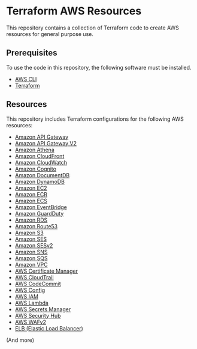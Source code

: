 # Terraform AWS Resources

This repository contains a collection of Terraform code to create AWS resources for general purpose use.

## Prerequisites

To use the code in this repository, the following software must be installed.

- [AWS CLI](https://aws.amazon.com/cli/)
- [Terraform](https://www.terraform.io/downloads.html)

## Resources

This repository includes Terraform configurations for the following AWS resources:

- [Amazon API Gateway](./apigateway)
- [Amazon API Gateway V2](./apigateway_v2)
- [Amazon Athena](./athena)
- [Amazon CloudFront](./cloudfront)
- [Amazon CloudWatch](./cloudwatch)
- [Amazon Cognito](./cognito)
- [Amazon DocumentDB](./documentdb)
- [Amazon DynamoDB](./dynamodb)
- [Amazon EC2](./ec2)
- [Amazon ECR](./ecr)
- [Amazon ECS](./ecs)
- [Amazon EventBridge](./eventbridge)
- [Amazon GuardDuty](./guardduty)
- [Amazon RDS](./rds)
- [Amazon Route53](./route53)
- [Amazon S3](./s3)
- [Amazon SES](./ses)
- [Amazon SESv2](./ses_v2)
- [Amazon SNS](./sns)
- [Amazon SQS](./sqs)
- [Amazon VPC](./vpc)
- [AWS Certificate Manager](./acm)
- [AWS CloudTrail](./cloudtrail)
- [AWS CodeCommit](./codecommit)
- [AWS Config](./config)
- [AWS IAM](./iam)
- [AWS Lambda](./lambda)
- [AWS Secrets Manager](./secretsmanager)
- [AWS Security Hub](./securityhub)
- [AWS WAFv2](./wafv2)
- [ELB (Elastic Load Balancer)](./elb)

(And more)
